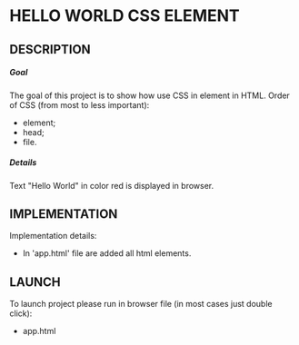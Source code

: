 HELLO WORLD CSS ELEMENT
=======================


DESCRIPTION
-----------

##### Goal
The goal of this project is to show how use CSS in element in HTML. 
Order of CSS (from most to less important):
- element;
- head;
- file.

##### Details
Text "Hello World" in color red is displayed in browser.


IMPLEMENTATION
-----------

Implementation details:
* In 'app.html' file are added all html elements.
  

LAUNCH
------

To launch project please run in browser file (in most cases just double click):
* app.html